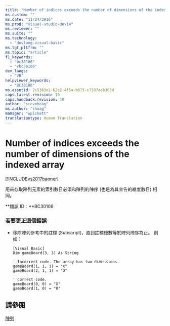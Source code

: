 ```yaml
---
title: "Number of indices exceeds the number of dimensions of the indexed array | Microsoft Docs"
ms.custom: ""
ms.date: "11/24/2016"
ms.prod: "visual-studio-dev14"
ms.reviewer: ""
ms.suite: ""
ms.technology: 
  - "devlang-visual-basic"
ms.tgt_pltfrm: ""
ms.topic: "article"
f1_keywords: 
  - "bc30106"
  - "vbc30106"
dev_langs: 
  - "VB"
helpviewer_keywords: 
  - "BC30106"
ms.assetid: 2c5363e1-62c2-4f5a-b675-c7337aeb363d
caps.latest.revision: 10
caps.handback.revision: 10
author: "stevehoag"
ms.author: "shoag"
manager: "wpickett"
translationtype: Human Translation
---
```

# Number of indices exceeds the number of dimensions of the indexed array
[!INCLUDE[vs2017banner](../../../csharp/includes/vs2017banner.md)]

用來存取陣列元素的索引數目必須和陣列的陣序 \(也是為其宣告的維度數目\) 相同。  
  
 **錯誤 ID︰**BC30106  
  
### 若要更正這個錯誤  
  
-   移除陣列參考中的註標 \(Subscript\)，直到註標總數等於陣列陣序為止。  例如：  
  
    ```  
    [Visual Basic]  
    Dim gameBoard(3, 3) As String  
  
    ' Incorrect code. The array has two dimensions.  
    gameBoard(1, 1, 1) = "X"  
    gameBoard(2, 1, 1) = "O"  
  
    ' Correct code.  
    gameBoard(0, 0) = "X"  
    gameBoard(1, 0) = "O"  
    ```  
  
## 請參閱  
 [陣列](../../../visual-basic/programming-guide/language-features/arrays/index.md)